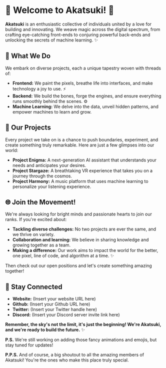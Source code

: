 # 🌟 Welcome to Akatsuki! 🌟

**Akatsuki** is an enthusiastic collective of individuals united by a love for building and innovating. We weave magic across the digital spectrum, from crafting eye-catching front-ends to conjuring powerful back-ends and unlocking the secrets of machine learning. ✨

## 🚀 What We Do

We embark on diverse projects, each a unique tapestry woven with threads of: 

* **Frontend:** We paint the pixels, breathe life into interfaces, and make technology a joy to use. ⚡️
* **Backend:** We build the bones, forge the engines, and ensure everything runs smoothly behind the scenes. ⚙️
* **Machine Learning:** We delve into the data, unveil hidden patterns, and empower machines to learn and grow.

## 🌈 Our Projects

Every project we take on is a chance to push boundaries, experiment, and create something truly remarkable. Here are just a few glimpses into our world:

* **Project Enigma:** A next-generation AI assistant that understands your needs and anticipates your desires.
* **Project Stargaze:** A breathtaking VR experience that takes you on a journey through the cosmos.
* **Project Harmony:** A music platform that uses machine learning to personalize your listening experience.

## 🌐 Join the Movement!

We're always looking for bright minds and passionate hearts to join our ranks. If you're excited about:

* **Tackling diverse challenges:** No two projects are ever the same, and we thrive on variety.
* **Collaboration and learning:** We believe in sharing knowledge and growing together as a team.
* **Making a difference:** Our work aims to impact the world for the better, one pixel, line of code, and algorithm at a time. ✨

Then check out our open positions and let's create something amazing together!

## 🔗 Stay Connected

* **Website:** (Insert your website URL here)
* **Github:** (Insert your Github URL here)
* **Twitter:** (Insert your Twitter handle here)
* **Discord:** (Insert your Discord server invite link here)

**Remember, the sky's not the limit, it's just the beginning! We're Akatsuki, and we're ready to build the future.** ✨

**P.S.** We're still working on adding those fancy animations and emojis, but stay tuned for updates!

**P.P.S.** And of course, a big shoutout to all the amazing members of Akatsuki! You're the ones who make this place truly special.

